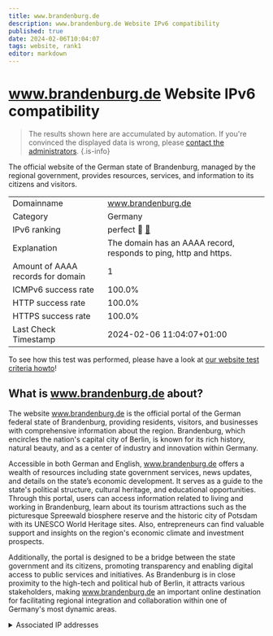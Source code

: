 ```yaml
---
title: www.brandenburg.de
description: www.brandenburg.de Website IPv6 compatibility
published: true
date: 2024-02-06T10:04:07
tags: website, rank1
editor: markdown
---
```


# www.brandenburg.de Website IPv6 compatibility

> The results shown here are accumulated by automation. If you're convinced the displayed data is wrong, please [contact the administrators](/howto/chat). 
{.is-info}

The official website of the German state of Brandenburg, managed by the regional government, provides resources, services, and information to its citizens and visitors.


|   |   |
| - | - |
| Domainname | www.brandenburg.de
| Category | Germany |
| IPv6 ranking | perfect :1st_place_medal: [🔗](/howto/ranking) |
| Explanation | The domain has an AAAA record, responds to ping, http and https. |
| Amount of AAAA records for domain | 1 |
| ICMPv6 success rate | 100.0%|
| HTTP success rate | 100.0% |
| HTTPS success rate | 100.0% |
| Last Check Timestamp | 2024-02-06 11:04:07+01:00 |

To see how this test was performed, please have a look at [our website test criteria howto](/howto/testcriteria/website)!


## What is www.brandenburg.de about?
The website www.brandenburg.de is the official portal of the German federal state of Brandenburg, providing residents, visitors, and businesses with comprehensive information about the region. Brandenburg, which encircles the nation's capital city of Berlin, is known for its rich history, natural beauty, and as a center of industry and innovation within Germany.

Accessible in both German and English, www.brandenburg.de offers a wealth of resources including state government services, news updates, and details on the state’s economic development. It serves as a guide to the state's political structure, cultural heritage, and educational opportunities. Through this portal, users can access information related to living and working in Brandenburg, learn about its tourism attractions such as the picturesque Spreewald biosphere reserve and the historic city of Potsdam with its UNESCO World Heritage sites. Also, entrepreneurs can find valuable support and insights on the region's economic climate and investment prospects.

Additionally, the portal is designed to be a bridge between the state government and its citizens, promoting transparency and enabling digital access to public services and initiatives. As Brandenburg is in close proximity to the high-tech and political hub of Berlin, it attracts various stakeholders, making www.brandenburg.de an important online destination for facilitating regional integration and collaboration within one of Germany's most dynamic areas.



<details>
<summary>Associated IP addresses</summary>

2001:638:81a::2

</details>
